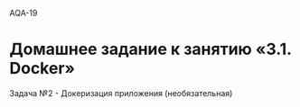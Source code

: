 AQA-19  
# Домашнее задание к занятию «3.1. Docker»
  
Задача №2 - Докеризация приложения (необязательная)  


